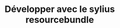---
title: Développer avec le sylius resourcebundle
event_name: Symfony live Paris 2015 (French)
event_link: https://paris2015.live.symfony.com
image: sylius-resource-bundle.png
alt: sylius resource bundle
youtube_link: https://www.youtube.com/watch?v=O8jzsNVFQHg
slide_link: https://www.slideshare.net/ArnaudLanglade/dvelopper-avec-le-sylius-resourcebundle
---